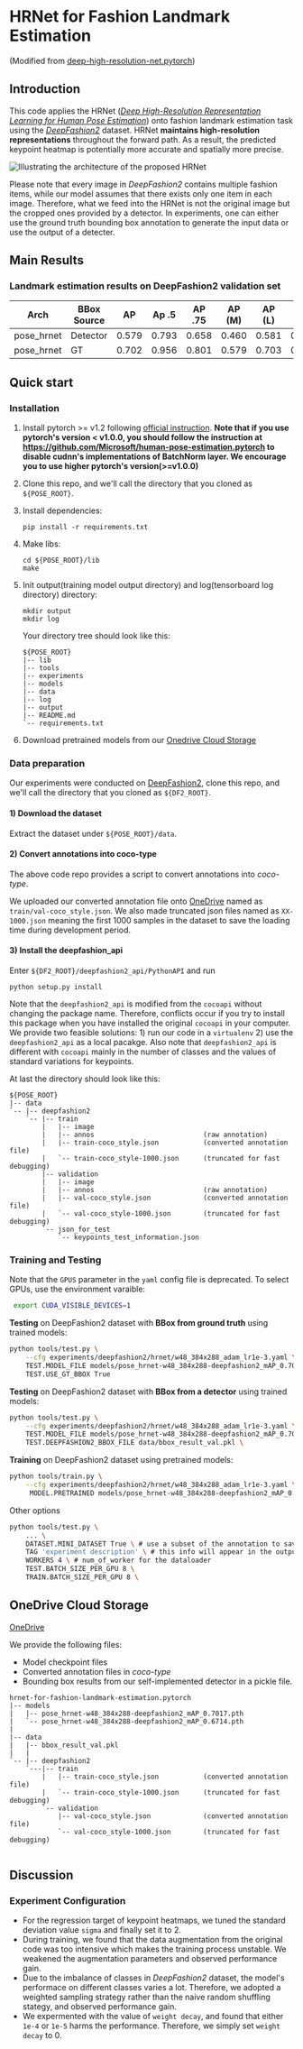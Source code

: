 
# HRNet for Fashion Landmark Estimation
(Modified from [deep-high-resolution-net.pytorch](https://github.com/leoxiaobin/deep-high-resolution-net.pytorch))

## Introduction
This code applies the HRNet ([*Deep High-Resolution Representation Learning for Human Pose Estimation*](https://arxiv.org/abs/1902.09212)) onto fashion landmark estimation task using the [*DeepFashion2*](https://github.com/switchablenorms/DeepFashion2) dataset. HRNet **maintains high-resolution representations** throughout the forward path. As a result, the predicted keypoint heatmap is potentially more accurate and spatially more precise.

![Illustrating the architecture of the proposed HRNet](/figures/fashion-landmark-estimation.png)

Please note that every image in *DeepFashion2* contains multiple fashion items, while our model assumes that there exists only one item in each image. Therefore, what we feed into the HRNet is not the original image but the cropped ones provided by a detector. In experiments, one can either use the ground truth bounding box annotation to generate the input data or use the output of a detecter.

## Main Results
### Landmark estimation results on DeepFashion2 validation set
| Arch       | BBox Source | AP   | Ap .5 | AP .75 | AP (M) | AP (L) | AR | AR .5 | AR .75 | AR (M) | AR (L) |
|---|---|---|---|---|---|---|---|---|---|---|---|
| pose_hrnet |Detector | 0.579 | 0.793 | 0.658 | 0.460 | 0.581 | 0.706 | 0.939 | 0.784 | 0.548 | 0.708 |
| pose_hrnet | GT      |0.702 | 0.956 | 0.801 | 0.579 | 0.703 | 0.740 | 0.965 | 0.827 | 0.592 | 0.741 |

## Quick start
### Installation
1. Install pytorch >= v1.2 following [official instruction](https://pytorch.org/).
   **Note that if you use pytorch's version < v1.0.0, you should follow the instruction at <https://github.com/Microsoft/human-pose-estimation.pytorch> to disable cudnn's implementations of BatchNorm layer. We encourage you to use higher pytorch's version(>=v1.0.0)**
2. Clone this repo, and we'll call the directory that you cloned as `${POSE_ROOT}`.
3. Install dependencies:
   ```
   pip install -r requirements.txt
   ```
4. Make libs:
   ```
   cd ${POSE_ROOT}/lib
   make
   ```
6. Init output(training model output directory) and log(tensorboard log directory) directory:

   ```
   mkdir output 
   mkdir log
   ```

   Your directory tree should look like this:

   ```
   ${POSE_ROOT}
   |-- lib
   |-- tools 
   |-- experiments
   |-- models
   |-- data
   |-- log
   |-- output
   |-- README.md
   `-- requirements.txt
   ```

7. Download pretrained models from our [Onedrive Cloud Storage](#OneDrive-Cloud-Storage)

### Data preparation
Our experiments were conducted on [DeepFashion2](https://github.com/switchablenorms/DeepFashion2), clone this repo, and we'll call the directory that you cloned as `${DF2_ROOT}`.
#### 1) Download the dataset
Extract the dataset under `${POSE_ROOT}/data`.
#### 2) Convert annotations into coco-type
The above code repo provides a script to convert annotations into *coco-type*. 

We uploaded our converted annotation file onto [OneDrive](#OneDrive-Cloud-Storage) named as `train/val-coco_style.json`. We also made truncated json files named as `XX-1000.json` meaning the first 1000 samples in the dataset to save the loading time during development period.


#### 3) Install the deepfashion_api
Enter `${DF2_ROOT}/deepfashion2_api/PythonAPI` and run
   ```
   python setup.py install
   ```
Note that the `deepfashion2_api` is modified from the `cocoapi` without changing the package name. Therefore, conflicts occur if you try to install this package when you have installed the original `cocoapi` in your computer. We provide two feasible solutions: 1) run our code in a `virtualenv` 2) use the `deepfashion2_api` as a local pacakge. Also note that `deepfashion2_api` is different with `cocoapi` mainly in the number of classes and the values of standard variations for keypoints.

At last the directory should look like this:

```
${POSE_ROOT}
|-- data
`-- |-- deepfashion2
    `-- |-- train
        |   |-- image
        |   |-- annos                           (raw annotation)
        |   |-- train-coco_style.json           (converted annotation file)
        |   `-- train-coco_style-1000.json      (truncated for fast debugging)
        |-- validation
        |   |-- image
        |   |-- annos                           (raw annotation)
        |   |-- val-coco_style.json             (converted annotation file)
        |   `-- val-coco_style-1000.json        (truncated for fast debugging)
        `-- json_for_test
            `-- keypoints_test_information.json
```

### Training and Testing

Note that the `GPUS` parameter in the `yaml` config file is deprecated. To select GPUs, use the environment varaible:

```bash
 export CUDA_VISIBLE_DEVICES=1
```

**Testing** on DeepFashion2 dataset with **BBox from ground truth** using trained models:
```bash
python tools/test.py \
    --cfg experiments/deepfashion2/hrnet/w48_384x288_adam_lr1e-3.yaml \
    TEST.MODEL_FILE models/pose_hrnet-w48_384x288-deepfashion2_mAP_0.7017.pth \
    TEST.USE_GT_BBOX True
```

**Testing** on DeepFashion2 dataset with **BBox from a detector** using trained models:
```bash
python tools/test.py \
    --cfg experiments/deepfashion2/hrnet/w48_384x288_adam_lr1e-3.yaml \
    TEST.MODEL_FILE models/pose_hrnet-w48_384x288-deepfashion2_mAP_0.7017.pth \
    TEST.DEEPFASHION2_BBOX_FILE data/bbox_result_val.pkl \
```

**Training** on DeepFashion2 dataset using pretrained models:
```bash
python tools/train.py \
    --cfg experiments/deepfashion2/hrnet/w48_384x288_adam_lr1e-3.yaml \
     MODEL.PRETRAINED models/pose_hrnet-w48_384x288-deepfashion2_mAP_0.7017.pth
```

Other options

```bash
python tools/test.py \
    ... \
    DATASET.MINI_DATASET True \ # use a subset of the annotation to save loading time
    TAG 'experiment description' \ # this info will appear in the output directory name
    WORKERS 4 \ # num_of_worker for the dataloader
    TEST.BATCH_SIZE_PER_GPU 8 \
    TRAIN.BATCH_SIZE_PER_GPU 8 \
```

## OneDrive Cloud Storage
[OneDrive](https://shanghaitecheducn-my.sharepoint.com/:f:/g/personal/qianshh_shanghaitech_edu_cn/EgHK3EsIkQ5Ajt7LvizBoUABRijop8727mv1mhFCwcA6CQ?e=XbM8Fp)

We provide the following files:
- Model checkpoint files
- Converted annotation files in *coco-type*
- Bounding box results from our self-implemented detector in a pickle file.

```
hrnet-for-fashion-landmark-estimation.pytorch
|-- models
|   |-- pose_hrnet-w48_384x288-deepfashion2_mAP_0.7017.pth
|   `-- pose_hrnet-w48_384x288-deepfashion2_mAP_0.6714.pth
|
|-- data
|   |-- bbox_result_val.pkl
|   |
`-- |-- deepfashion2
    `---|-- train
        |   |-- train-coco_style.json           (converted annotation file)
        |   `-- train-coco_style-1000.json      (truncated for fast debugging)
        `-- validation
            |-- val-coco_style.json             (converted annotation file)
            `-- val-coco_style-1000.json        (truncated for fast debugging)
        
```

## Discussion

### Experiment Configuration

- For the regression target of keypoint heatmaps, we tuned the standard deviation value `sigma` and finally set it to 2.
- During training, we found that the data augmentation from the original code was too intensive which makes the training process unstable. We weakened the augmentation parameters and observed performance gain.
- Due to the imbalance of classes in *DeepFashion2* dataset, the model's performace on different classes varies a lot. Therefore, we adopted a weighted sampling strategy rather than the naive random shuffling stategy, and observed performance gain.
- We expermented with the value of `weight decay`, and found that either `1e-4` or `1e-5` harms the performance. Therefore, we simply set `weight decay` to 0.
